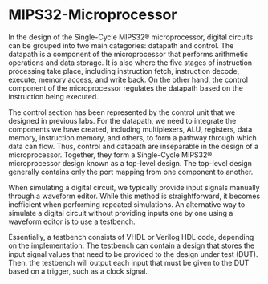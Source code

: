 # MIPS32-Microprocessor

In the design of the Single-Cycle MIPS32® microprocessor, digital circuits can be grouped into two main categories: datapath and control. The datapath is a component of the microprocessor that performs arithmetic operations and data storage. It is also where the five stages of instruction processing take place, including instruction fetch, instruction decode, execute, memory access, and write back. On the other hand, the control component of the microprocessor regulates the datapath based on the instruction being executed.

The control section has been represented by the control unit that we designed in previous labs. For the datapath, we need to integrate the components we have created, including multiplexers, ALU, registers, data memory, instruction memory, and others, to form a pathway through which data can flow. Thus, control and datapath are inseparable in the design of a microprocessor. Together, they form a Single-Cycle MIPS32® microprocessor design known as a top-level design. The top-level design generally contains only the port mapping from one component to another.

When simulating a digital circuit, we typically provide input signals manually through a waveform editor. While this method is straightforward, it becomes inefficient when performing repeated simulations. An alternative way to simulate a digital circuit without providing inputs one by one using a waveform editor is to use a testbench.

Essentially, a testbench consists of VHDL or Verilog HDL code, depending on the implementation. The testbench can contain a design that stores the input signal values that need to be provided to the design under test (DUT). Then, the testbench will output each input that must be given to the DUT based on a trigger, such as a clock signal.
